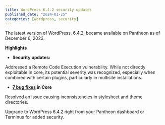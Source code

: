 ```yaml
---
title: WordPress 6.4.2 security updates
published_date: "2024-01-25"
categories: [wordpress, security]
---
```


The latest version of WordPress, 6.4.2, became available on Pantheon as of December 6, 2023.

**Highlights**
* **Security updates:**

Addressed a Remote Code Execution vulnerability. While not directly exploitable in core, its potential severity was recognized, especially when combined with certain plugins, particularly in multisite installations.
* **[7 bug fixes](https://core.trac.wordpress.org/query?status=closed&milestone=6.4.2&groupdesc=1&group=resolution&col=id&col=summary&col=status&col=milestone&col=owner&col=type&col=priority&col=keywords&order=priority) in Core**

Resolved an issue causing inconsistencies in stylesheet and theme directories.

Upgrade to WordPress 6.4.2 right from your Pantheon dashboard or Terminus for added security. 
